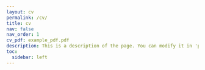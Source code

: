 ```yaml
---
layout: cv
permalink: /cv/
title: cv
nav: false
nav_order: 1
cv_pdf: example_pdf.pdf
description: This is a description of the page. You can modify it in 'pages/_cv.md'. You can also change or remove the top pdf download button.
toc:
  sidebar: left
---
```

